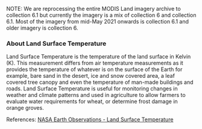 NOTE: We are reprocessing the entire MODIS Land imagery archive to collection 6.1 but currently the imagery is a mix of collection 6 and collection 6.1. Most of the imagery from mid-May 2021 onwards is collection 6.1 and older imagery is collection 6.

### About Land Surface Temperature
Land Surface Temperature is the temperature of the land surface in Kelvin (K). This measurement differs from air temperature measurements as it provides the temperature of whatever is on the surface of the Earth for example, bare sand in the desert, ice and snow covered area, a leaf covered tree canopy and even the temperature of man-made buildings and roads. Land Surface Temperature is useful for monitoring changes in weather and climate patterns and used in agriculture to allow farmers to evaluate water requirements for wheat, or determine frost damage in orange groves.

References: [NASA Earth Observations - Land Surface Temperature](https://neo.sci.gsfc.nasa.gov/view.php?datasetId=MOD11C1_M_LSTDA)